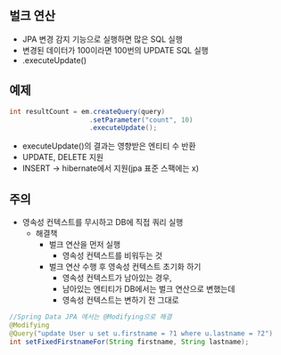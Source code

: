 ## 벌크 연산
- JPA 변경 감지 기능으로 실행하면 많은 SQL 실행
- 변경된 데이터가 100이라면 100번의 UPDATE SQL 실행
- .executeUpdate()
  
## 예제
```java
int resultCount = em.createQuery(query)
                    .setParameter("count", 10)
                    .executeUpdate();
```
- executeUpdate()의 결과는 영향받은 엔티티 수 반환
- UPDATE, DELETE 지원
- INSERT -> hibernate에서 지원(jpa 표준 스팩에는 x)

## 주의
- 영속성 컨텍스트를 무시하고 DB에 직접 쿼리 실행
  - 해결책 
    - 벌크 연산을 먼저 실행
      - 영속성 컨텍스트를 비워두는 것
    - 벌크 연산 수행 후 영속성 컨텍스트 초기화 하기
      - 영속성 컨텍스트가 남아있는 경우,
      - 남아있는 엔티티가 DB에서는 벌크 연산으로 변했는데
      - 영속성 컨텍스트는 변하기 전 그대로
     
```java
//Spring Data JPA 에서는 @Modifying으로 해결
@Modifying
@Query("update User u set u.firstname = ?1 where u.lastname = ?2")
int setFixedFirstnameFor(String firstname, String lastname);
```
